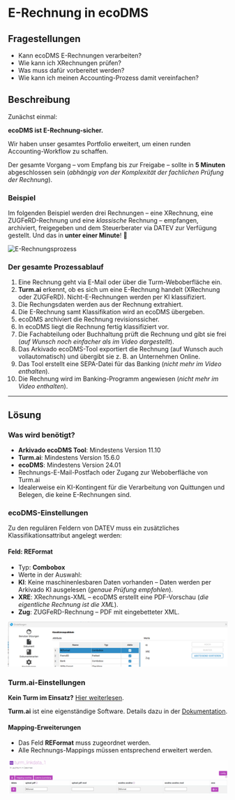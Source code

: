 # E-Rechnung in ecoDMS

## Fragestellungen

- Kann ecoDMS E-Rechnungen verarbeiten?
- Wie kann ich XRechnungen prüfen?
- Was muss dafür vorbereitet werden?
- Wie kann ich meinen Accounting-Prozess damit vereinfachen?

## Beschreibung

Zunächst einmal: 

**ecoDMS ist E-Rechnung-sicher.** 

Wir haben unser gesamtes Portfolio erweitert, um einen runden Accounting-Workflow zu schaffen. 

Der gesamte Vorgang – vom Empfang bis zur Freigabe – sollte in **5 Minuten** abgeschlossen sein (*abhängig von der Komplexität der fachlichen Prüfung der Rechnung*).

### Beispiel

Im folgenden Beispiel werden drei Rechnungen – eine XRechnung, eine ZUGFeRD-Rechnung und eine *klassische* Rechnung – empfangen, archiviert, freigegeben und dem Steuerberater via DATEV zur Verfügung gestellt. Und das in **unter einer Minute**! 🎉

![E-Rechnungsprozess](<img/Arkivado - KI Upload - EcoDMS - Datev-endlos.gif>)

### Der gesamte Prozessablauf

1. Eine Rechnung geht via E-Mail oder über die Turm-Weboberfläche ein.
2. **Turm.ai** erkennt, ob es sich um eine E-Rechnung handelt (XRechnung oder ZUGFeRD). Nicht-E-Rechnungen werden per KI klassifiziert.
3. Die Rechungsdaten werden aus der Rechnung extrahiert.
4. Die E-Rechnung samt Klassifikation wird an ecoDMS übergeben.
5. ecoDMS archiviert die Rechnung revisionssicher.
6. In ecoDMS liegt die Rechnung fertig klassifiziert vor.
7. Die Fachabteilung oder Buchhaltung prüft die Rechnung und gibt sie frei (*auf Wunsch noch einfacher als im Video dargestellt*).
8. Das Arkivado ecoDMS-Tool exportiert die Rechnung (auf Wunsch auch vollautomatisch) und übergibt sie z. B. an Unternehmen Online.
9. Das Tool erstellt eine SEPA-Datei für das Banking (*nicht mehr im Video enthalten*).
10. Die Rechnung wird im Banking-Programm angewiesen (*nicht mehr im Video enthalten*).

---

## Lösung 

### Was wird benötigt?

- **Arkivado ecoDMS Tool**: Mindestens Version 11.10
- **Turm.ai**: Mindestens Version 15.6.0
- **ecoDMS**: Mindestens Version 24.01
- Rechnungs-E-Mail-Postfach oder Zugang zur Weboberfläche von Turm.ai
- Idealerweise ein KI-Kontingent für die Verarbeitung von Quittungen und Belegen, die keine E-Rechnungen sind.

### ecoDMS-Einstellungen

Zu den regulären Feldern von DATEV muss ein zusätzliches Klassifikationsattribut angelegt werden:

#### Feld: **REFormat**
- Typ: **Combobox**
-  Werte in der Auswahl:
  - **KI**: Keine maschinenlesbaren Daten vorhanden – Daten werden per Arkivado KI ausgelesen (*genaue Prüfung empfohlen*).
  - **XRE**: XRechnungs-XML – ecoDMS erstellt eine PDF-Vorschau (*die eigentliche Rechnung ist die XML*).
  - **Zug**: ZUGFeRD-Rechnung – PDF mit eingebetteter XML.

![ecoDMS-Attribute](<img/REFormat attribut Anlegen.png>)

### Turm.ai-Einstellungen

**Kein Turm im Einsatz?** [Hier weiterlesen](<2. E-Rechnung ohne Turm.md>).

**Turm.ai** ist eine eigenständige Software. Details dazu in der [Dokumentation](<../../../turm.ai/1 Verwendung/1 Mapping/mapping.md>).

#### Mapping-Erweiterungen
- Das Feld **REFormat** muss zugeordnet werden.
- Alle Rechnungs-Mappings müssen entsprechend erweitert werden.

![Turm Mapping](<img/Reformat im Turm erweitert.png>)
